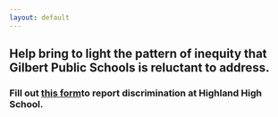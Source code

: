 ```yaml
---
layout: default
---
```


##  Help bring to light the pattern of inequity that Gilbert Public Schools is reluctant to address. 
### Fill out [this form](https://form.jotform.com/202017830237042)to report discrimination at Highland High School.

